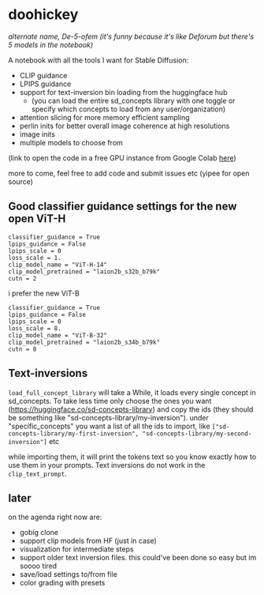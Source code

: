 # doohickey

*alternate name, De-5-ofem (it's funny because it's like Deforum but there's 5 models in the notebook)*

A notebook with all the tools I want for Stable Diffusion:
- CLIP guidance
- LPIPS guidance
- support for text-inversion bin loading from the huggingface hub
  - (you can load the entire sd_concepts library with one toggle or specify which concepts to load from any user/organization)
- attention slicing for more memory efficient sampling
- perlin inits for better overall image coherence at high resolutions
- image inits
- multiple models to choose from

(link to open the code in a free GPU instance from Google Colab [here](https://t.co/zCV2xsC3UE))

more to come, feel free to add code and submit issues etc (yipee for open source)

## Good classifier guidance settings for the new open ViT-H
```
classifier_guidance = True
lpips_guidance = False
lpips_scale = 0
loss_scale = 1.
clip_model_name = "ViT-H-14"
clip_model_pretrained = "laion2b_s32b_b79k"
cutn = 2
```

i prefer the new ViT-B
```
classifier_guidance = True
lpips_guidance = False
lpips_scale = 0
loss_scale = 8.
clip_model_name = "ViT-B-32"
clip_model_pretrained = "laion2b_s34b_b79k"
cutn = 8
```

## Text-inversions
`load_full_concept_library` will take a While, it loads every single concept in sd_concepts. To take less time only choose the ones you want (https://huggingface.co/sd-concepts-library) and copy the ids (they should be something like "sd-concepts-library/my-inversion"). under "specific_concepts" you want a list of all the ids to import, like `["sd-concepts-library/my-first-inversion", "sd-concepts-library/my-second-inversion"]` etc

while importing them, it will print the tokens text so you know exactly how to use them in your prompts. Text inversions do not work in the `clip_text_prompt`.


##   later
on the agenda right now are:
- gobig clone
- support clip models from HF (just in case)
- visualization for intermediate steps
- support older text inversion files. this could've been done so easy but im soooo tired
- save/load settings to/from file
- color grading with presets
